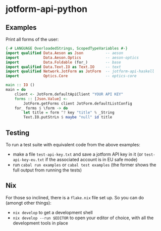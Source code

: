# jotform-api-python

## Examples

Print all forms of the user:

```haskell
{-# LANGUAGE OverloadedStrings, ScopedTypeVariables #-}
import qualified Data.Aeson as Json          -- aeson
import           Data.Aeson.Optics           -- aeson-optics
import           Data.Foldable (for_)        -- base
import qualified Data.Text.IO as Text.IO     -- text
import qualified Network.JotForm as JotForm  -- jotform-api-haskell
import           Optics.Core                 -- optics-core

main :: IO ()
main = do
    client <- JotForm.defaultApiClient "YOUR API KEY"
    forms :: [Json.Value] <-
        JotForm.getForms client JotForm.defaultListConfig
    for_ forms $ \form -> do
        let title = form ^? key "title" % _String
        Text.IO.putStrLn $ maybe "null" id title
```

## Testing

To run a test suite with equivalent code from the above examples:

- make a file `test-api-key.txt` and save a jotform API key in it (or
  `test-api-key-eu.txt` if the associated account is in EU safe mode)
- run `cabal run examples` or `cabal test examples` (the former shows
  the full output from running the tests)

## Nix

For those so inclined, there is a `flake.nix` file set up. So you can
do (amongt other things):

- `nix develop` to get a development shell
- `nix develop --run $EDITOR` to open your editor of choice, with all the
  development tools in place
